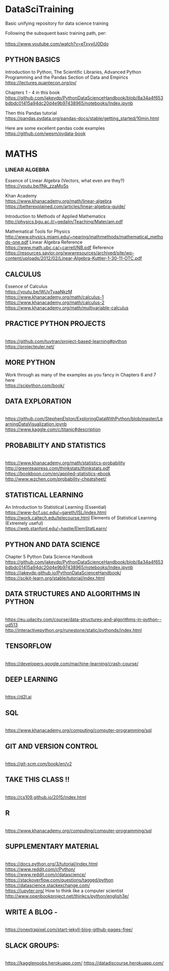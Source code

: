# DataSciTraining
Basic unifying repository for data science training

Following the subsquent basic training path, per:  
<br />https://www.youtube.com/watch?v=eTxyviU0Ddo

## PYTHON BASICS 

Introduction to Python, The Scientific Libraries, Advanced Python Programming and the Pandas Section of Data and Empirics 
<br />https://lectures.quantecon.org/py/ 

Chapters 1 - 4 in this book 
<br />https://github.com/jakevdp/PythonDataScienceHandbook/blob/8a34a4f653bdbdc01415a94dc20d4e9b97438965/notebooks/Index.ipynb 

Then this Pandas tutorial 
<br />https://pandas.pydata.org/pandas-docs/stable/getting_started/10min.html

Here are some excellent pandas code examples 
<br />https://github.com/wesm/pydata-book 

# MATHS 

### LINEAR ALGEBRA 
Essence of Linear Algebra (Vectors, what even are they?)
<br />https://youtu.be/fNk_zzaMoSs

Khan Academy 
<br />https://www.khanacademy.org/math/linear-algebra
<br />https://betterexplained.com/articles/linear-algebra-guide/

Introduction to Methods of Applied Mathematics 
<br />http://physics.bgu.ac.il/~gedalin/Teaching/Mater/am.pdf

Mathematical Tools for Physics 
<br />http://www.physics.miami.edu/~nearing/mathmethods/mathematical_methods-one.pdf
Linear Algebra Reference
<br />https://www.math.ubc.ca/~carrell/NB.pdf 
Reference
<br />https://resources.saylor.org/wwwresources/archived/site/wp-content/uploads/2012/02/Linear-Algebra-Kuttler-1-30-11-OTC.pdf

## CALCULUS 
Essence of Calculus 
<br />https://youtu.be/WUvTyaaNkzM
<br />https://www.khanacademy.org/math/calculus-1
<br />https://www.khanacademy.org/math/calculus-2
<br />https://www.khanacademy.org/math/multivariable-calculus


## PRACTICE PYTHON PROJECTS 
<br />https://github.com/tuvtran/project-based-learning#python
<br />https://projecteuler.net/ 

## MORE PYTHON 
Work through as many of the examples as you fancy in Chapters 6 and 7 here 
<br />https://scipython.com/book/ 

## DATA EXPLORATION 
<br />https://github.com/StephenElston/ExploringDataWithPython/blob/master/LearningDataVisualization.ipynb
<br />https://www.kaggle.com/c/titanic#description

## PROBABILITY AND STATISTICS 
<br />https://www.khanacademy.org/math/statistics-probability
<br />http://greenteapress.com/thinkstats/thinkstats.pdf
<br />https://bookboon.com/en/applied-statistics-ebook
<br />http://www.wzchen.com/probability-cheatsheet/

## STATISTICAL LEARNING 
An Introduction to Statistical Learning (Essential) 
<br />https://www-bcf.usc.edu/~gareth/ISL/index.html
<br />https://work.caltech.edu/telecourse.html 
Elements of Statistical Learning (Extremely useful) 
<br />https://web.stanford.edu/~hastie/ElemStatLearn/

## PYTHON AND DATA SCIENCE 
Chapter 5 Python Data Science Handbook 
<br />https://github.com/jakevdp/PythonDataScienceHandbook/blob/8a34a4f653bdbdc01415a94dc20d4e9b97438965/notebooks/Index.ipynb
<br />https://jakevdp.github.io/PythonDataScienceHandbook/
<br />https://scikit-learn.org/stable/tutorial/index.html

## DATA STRUCTURES AND ALGORITHMS IN PYTHON
<br />https://eu.udacity.com/course/data-structures-and-algorithms-in-python--ud513
<br />http://interactivepython.org/runestone/static/pythonds/index.html

## TENSORFLOW 
<br />https://developers.google.com/machine-learning/crash-course/

## DEEP LEARNING
<br />https://d2l.ai

## SQL 
<br />https://www.khanacademy.org/computing/computer-programming/sql

## GIT AND VERSION CONTROL 
<br />https://git-scm.com/book/en/v2 

## TAKE THIS CLASS !!
<br />https://cs109.github.io/2015/index.html 

## R 
<br />https://www.khanacademy.org/computing/computer-programming/sql

## SUPPLEMENTARY MATERIAL 
<br />https://docs.python.org/3/tutorial/index.html
<br />https://www.reddit.com/r/Python/ 
<br />https://www.reddit.com/r/datascience/ 
<br />https://stackoverflow.com/questions/tagged/python
<br />https://datascience.stackexchange.com/ 
<br />https://jupyter.org/ 
How to think like a computer scientist 
<br />http://www.openbookproject.net/thinkcs/python/english3e/

## WRITE A BLOG - 
<br />https://onextrapixel.com/start-jekyll-blog-github-pages-free/

## SLACK GROUPS: 
<br />https://kagglenoobs.herokuapp.com/ https://datadiscourse.herokuapp.com/
